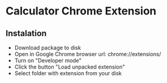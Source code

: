 # Calculator Chrome Extension

## Instalation

* Download package to disk
* Open in Google Chrome browser url: chrome://extensions/
* Turn on "Developer mode"
* Click the button "Load unpacked extension"
* Select folder with extension from your disk
